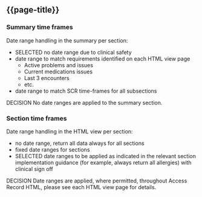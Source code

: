 ## {{page-title}}

### Summary time frames
Date range handling in the summary per section:

- <span class="label label-success">SELECTED</span> no date range due to clinical safety
- date range to match requirements identified on each HTML view page
    - Active problems and issues
    - Current medications issues
    - Last 3 encounters
    - etc.
- date range to match SCR time-frames for all subsections

<span class="label label-info">DECISION</span> No date ranges are applied to the summary section.

### Section time frames
Date range handling in the HTML view per section:

- no date range, return all data always for all sections
- fixed date ranges for sections
- <span class="label label-success">SELECTED</span> date ranges to be applied as indicated in the relevant section implementation guidance (for example, always return all allergies) with clinical sign off

<span class="label label-info">DECISION</span> Date ranges are applied, where permitted, throughout Access Record HTML, please see each HTML view page for details.